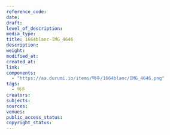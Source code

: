 ```yaml
---
reference_code: 
date: 
draft: 
level_of_description: 
media_type: 
title: 1664blanc-IMG_4646 
description: 
weight: 
modified_at: 
created_at: 
link: 
components: 
  - "https://aa.durumi.io/items/맥주/1664blanc/IMG_4646.png"
tags: 
  - 맥주
creators: 
subjects: 
sources: 
venues: 
public_access_status: 
copyright_status: 
---
```

